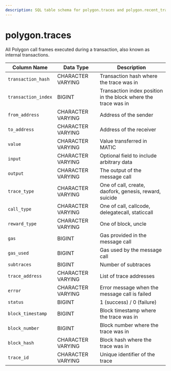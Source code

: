 ```yaml
---
description: SQL table schema for polygon.traces and polygon.recent_traces
---
```


# polygon.traces

All Polygon call frames executed during a transaction, also known as internal transactions.

| Column Name         | Data Type         | Description                                                    |
| ------------------- | ----------------- | -------------------------------------------------------------- |
| `transaction_hash`  | CHARACTER VARYING | Transaction hash where the trace was in                        |
| `transaction_index` | BIGINT            | Transaction index position in the block where the trace was in |
| `from_address`      | CHARACTER VARYING | Address of the sender                                          |
| `to_address`        | CHARACTER VARYING | Address of the receiver                                        |
| `value`             | CHARACTER VARYING | Value transferred in MATIC                                     |
| `input`             | CHARACTER VARYING | Optional field to include arbitrary data                       |
| `output`            | CHARACTER VARYING | The output of the message call                                 |
| `trace_type`        | CHARACTER VARYING | One of call, create, daofork, genesis, reward, suicide         |
| `call_type`         | CHARACTER VARYING | One of call, callcode, delegatecall, staticcall                |
| `reward_type`       | CHARACTER VARYING | One of block, uncle                                            |
| `gas`               | BIGINT            | Gas provided in the message call                               |
| `gas_used`          | BIGINT            | Gas used by the message call                                   |
| `subtraces`         | BIGINT            | Number of subtraces                                            |
| `trace_address`     | CHARACTER VARYING | List of trace addresses                                        |
| `error`             | CHARACTER VARYING | Error message when the message call is failed                  |
| `status`            | BIGINT            | 1 (success) / 0 (failure)                                      |
| `block_timestamp`   | BIGINT            | Block timestamp where the trace was in                         |
| `block_number`      | BIGINT            | Block number where the trace was in                            |
| `block_hash`        | CHARACTER VARYING | Block hash where the trace was in                              |
| `trace_id`          | CHARACTER VARYING | Unique identifier of the trace                                 |
